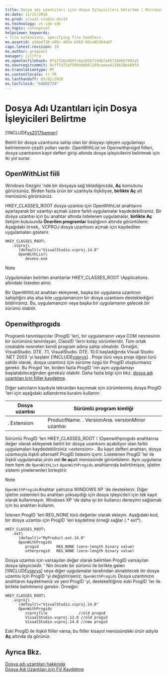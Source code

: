 ```yaml
---
title: Dosya adı uzantıları için dosya Işleyicileri belirtme | Microsoft Docs
ms.date: 11/15/2016
ms.prod: visual-studio-dev14
ms.technology: vs-ide-sdk
ms.topic: conceptual
helpviewer_keywords:
- file extensions, specifying file handlers
ms.assetid: e3de4730-a95c-465a-b3b2-92ca85364ad7
caps.latest.revision: 19
ms.author: gregvanl
manager: jillfra
ms.openlocfilehash: 0fe2f26a959fc6a185bf244bfa4571846b7991a5
ms.sourcegitcommit: 6cfffa72af599a9d667249caaaa411bb28ea69fd
ms.translationtype: MT
ms.contentlocale: tr-TR
ms.lasthandoff: 09/02/2020
ms.locfileid: "64802729"
---
```

# <a name="specifying-file-handlers-for-file-name-extensions"></a>Dosya Adı Uzantıları için Dosya İşleyicileri Belirtme
[!INCLUDE[vs2017banner](../includes/vs2017banner.md)]

Belirli bir dosya uzantısına sahip olan bir dosyayı işleyen uygulamayı belirlemenin çeşitli yolları vardır. OpenWithList ve Openwithprogıd fiilleri, dosya uzantısının kayıt defteri girişi altında dosya işleyicilerini belirtmek için iki yol sunar.  
  
## <a name="openwithlist-verb"></a>OpenWithList fiili  
 Windows Gezgini 'nde bir dosyaya sağ tıkladığınızda, **Aç** komutunu görürsünüz. Birden fazla ürün bir uzantıyla ilişkiliyse, **birlikte Aç** alt menüsünü görürsünüz.  
  
 HKEY_CLASSES_ROOT dosya uzantısı için OpenWithList anahtarını ayarlayarak bir uzantıyı açmak üzere farklı uygulamalar kaydedebilirsiniz. Bir dosya uzantısı için bu anahtar altında listelenen uygulamalar, **birlikte Aç** Iletişim kutusunda **Önerilen programlar** başlığının altında görüntülenir. Aşağıdaki örnek,. VCPROJ dosya uzantısını açmak için kaydedilen uygulamaları gösterir.  
  
```  
HKEY_CLASSES_ROOT\  
   .vcproj\  
      (default)="VisualStudio.vcproj.14.0"  
      OpenWithList\  
         devenv.exe  
```  
  
> [!NOTE]
> Uygulamaları belirten anahtarlar HKEY_CLASSES_ROOT \Applications. altındaki listeden alınır.  
  
 Bir OpenWithList anahtarı ekleyerek, başka bir uygulama uzantının sahipliğini alıp alsa bile uygulamanızın bir dosya uzantısını desteklediğini bildirirsiniz. Bu, uygulamanızın veya başka bir uygulamanın gelecek bir sürümü olabilir.  
  
## <a name="openwithprogids"></a>Openwithprogıds  
 Programlı tanımlayıcılar (ProgID 'ler), bir uygulamanın veya COM nesnesinin bir sürümünü tanımlayan, ClassID 'lerin kolay sürümleridir. Tüm ortak creatable nesneleri kendi program adına sahip olmalıdır. Örneğin, VisualStudio. DTE. 7.1, VisualStudio. DTE. 10.0 başladığında Visual Studio .NET 2003 'yi başlatır [!INCLUDE[vsprvs](../includes/vsprvs-md.md)] . Proje türü veya proje öğesi türü sahibi olarak, dosya uzantınız için sürüme özgü bir ProgID oluşturmanız gerekir. Bu Progıd 'ler, birden fazla ProgID 'nin aynı uygulamayı başlatabileceğinden gereksiz olabilir. Daha fazla bilgi için bkz. [dosya adı uzantıları Için fiiller kaydetme](../extensibility/registering-verbs-for-file-name-extensions.md).  
  
 Diğer satıcıların kaydıyla tekrardan kaçınmak için sürümlenmiş dosya ProgID 'leri için aşağıdaki adlandırma kuralını kullanın:  
  
|Dosya uzantısı|Sürümlü program kimliği|  
|--------------------|----------------------|  
|. Extension|ProductName. . VersionAna. versionMinor uzantısı|  
  
 Sürümlü ProgID 'leri HKEY_CLASSES_ROOT \\ \Openwithprogıds anahtarına değer olarak ekleyerek belirli bir dosya uzantısını açabiliyor olan farklı uygulamaları kaydedebilirsiniz *\<extension>* . Bu kayıt defteri anahtarı, dosya uzantısıyla ilişkili alternatif ProgID listesini içerir. Listelenen ProgID 'ler ile ilişkili uygulamalar,_ürün adı_ **ile aç**alt menüsünde görüntülenir. Aynı uygulama hem hem de `OpenWithList` `OpenWithProgids` anahtarında belirtilmişse, işletim sistemi yinelenenleri birleştirir.  
  
> [!NOTE]
> `OpenWithProgids`Anahtar yalnızca WINDOWS XP 'de desteklenir. Diğer işletim sistemleri bu anahtarı yoksaydığı için dosya işleyicileri için tek kayıt olarak kullanmayın. Windows XP 'de daha iyi bir kullanıcı deneyimi sağlamak için bu anahtarı kullanın.  
  
 İstenen ProgID 'leri REG_NONE türü değerler olarak ekleyin. Aşağıdaki kod, bir dosya uzantısı için ProgID 'leri kaydetme örneği sağlar (.* ext*).  
  
```  
HKEY_CLASSES_ROOT\  
   .ext\  
      (default)="MyProduct.ext.14.0"  
      OpenWithProgids  
         progid        REG_NONE (zero-length binary value)  
         otherprogid   REG_NONE (zero-length binary value)  
```  
  
 Dosya uzantısı için varsayılan değer olarak belirtilen ProgID varsayılan dosya işleyicisidir. ' Nin önceki bir sürümü ile birlikte gelen [!INCLUDE[vsprvs](../includes/vsprvs-md.md)] veya diğer uygulamalar tarafından alınabilecek bir dosya uzantısı Için ProgID 'yi değiştirirseniz, `OpenWithProgids` Dosya uzantınızın anahtarını kaydetmeniz ve yeni ProgID 'yi, destekettiğiniz eski ProgID 'ler ile birlikte belirtmeniz gerekir. Örneğin:  
  
```  
HKEY_CLASSES_ROOT\  
   .vcproj\  
      (default)="VisualStudio.vcproj.14.0"  
      OpenWithProgids  
         vcprojfile              //old progid  
         VisualStudio.vcproj.12.0 //old progid  
         VisualStudio.vcproj.14.0 //new progid  
```  
  
 Eski ProgID ile ilişkili fiiller varsa, bu fiiller kısayol menüsündeki *ürün adıyla* **Aç** altında da görünür.  
  
## <a name="see-also"></a>Ayrıca Bkz.  
 [Dosya adı uzantıları hakkında](../extensibility/about-file-name-extensions.md)   
 [Dosya Adı Uzantıları için Fiil Kaydetme](../extensibility/registering-verbs-for-file-name-extensions.md)

